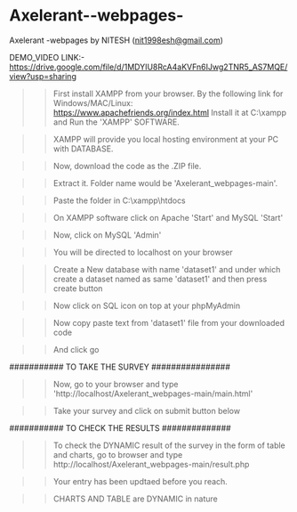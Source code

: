 # Axelerant--webpages-
Axelerant -webpages by NITESH (nit1998esh@gmail.com)

DEMO_VIDEO LINK:- https://drive.google.com/file/d/1MDYIU8RcA4aKVFn6IJwg2TNR5_AS7MQE/view?usp=sharing

>> First install XAMPP from your browser. By the following link for Windows/MAC/Linux: https://www.apachefriends.org/index.html
>> Install it at C:\xampp and Run the 'XAMPP' SOFTWARE.

>> XAMPP will provide you local hosting environment at your PC with DATABASE.

>> Now, download the code as the .ZIP file. 

>> Extract it. Folder name would be 'Axelerant_webpages-main'.

>> Paste the folder in C:\xampp\htdocs 

>> On XAMPP software click on   Apache 'Start' and MySQL 'Start'

>> Now, click on MySQL 'Admin'

>>You will be directed to localhost on your browser

>>Create a New database with name 'dataset1' and under which create a dataset named as same 'dataset1' and then press create button

>>Now click on SQL icon on top at your phpMyAdmin

>>Now copy paste text from 'dataset1' file from your downloaded code

>>And click go


###########     TO    TAKE     THE     SURVEY     ################


>>Now, go to your browser and type 'http://localhost/Axelerant_webpages-main/main.html'

>>Take your survey and click on submit button below


###########       TO    CHECK    THE      RESULTS      ##############


>>To check the DYNAMIC result of the survey in the form of table and charts, go to browser and type http://localhost/Axelerant_webpages-main/result.php

>>Your entry has been updtaed before you reach.

>> CHARTS AND TABLE are DYNAMIC in nature

